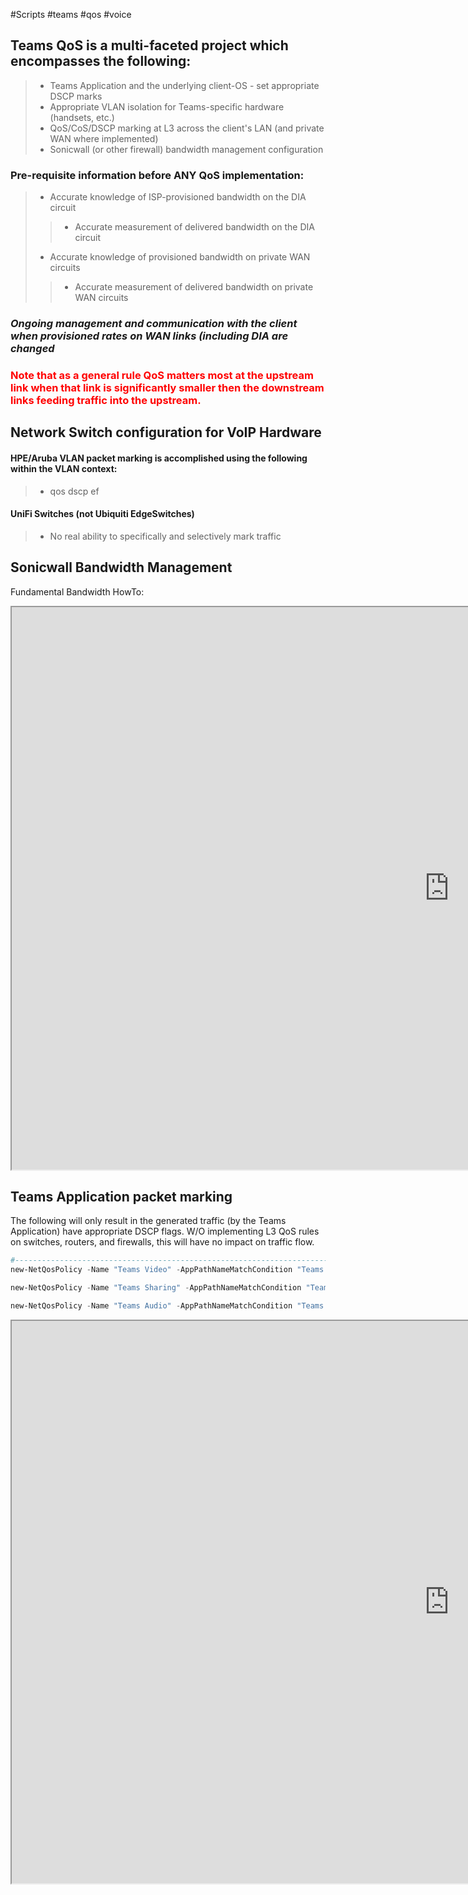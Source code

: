 
#Scripts  #teams #qos #voice

##  Teams QoS is a multi-faceted project which encompasses the following:

> - Teams Application and the underlying client-OS - set appropriate DSCP marks
> - Appropriate VLAN isolation for Teams-specific hardware (handsets, etc.)
> - QoS/CoS/DSCP marking at L3 across the client's LAN (and private WAN where implemented)
> - Sonicwall (or other firewall) bandwidth management configuration

### Pre-requisite information before ANY QoS implementation:

> - Accurate knowledge of ISP-provisioned bandwidth on the DIA circuit
>> -  Accurate measurement of delivered bandwidth on the DIA circuit
> - Accurate knowledge of provisioned bandwidth on private WAN circuits
>>  - Accurate measurement of delivered bandwidth on private WAN circuits

### ***Ongoing management and communication with the client when provisioned rates on WAN links (including DIA are changed***

### <span style="color:red">Note that as a general rule QoS matters most at the upstream link when that link is significantly smaller then the downstream links feeding traffic into the upstream. </span> 


## Network Switch configuration for VoIP Hardware

#### HPE/Aruba VLAN packet marking is accomplished using the following within the VLAN context:
> - qos dscp ef

#### UniFi Switches (not Ubiquiti EdgeSwitches)
> - No real ability to specifically and selectively mark traffic



## Sonicwall Bandwidth Management 

Fundamental Bandwidth HowTo:
<iframe width="1400" height="900" src="https://www.sonicwall.com/support/knowledge-base/how-can-i-configure-bandwidth-management/170521130013462/">title="Toolkit" frameborder="0" allow="accelerometer; autoplay; clipboard-write; encrypted-media; gyroscope; picture-in-picture" allowfullscreen></iframe>


## Teams Application packet marking
The following will only result in the generated traffic (by the Teams Application) have appropriate DSCP flags.  W/O implementing L3 QoS rules on switches, routers, and firewalls, this will have no impact on traffic flow.
```Powershell
#-------------------------------------------------------------------------------------------------------------------------
new-NetQosPolicy -Name "Teams Video" -AppPathNameMatchCondition "Teams.exe" -IPProtocolMatchCondition Both -IPSrcPortStartMatchCondition 50020 -IPSrcPortEndMatchCondition 50039 -DSCPAction 34 -NetworkProfile All

new-NetQosPolicy -Name "Teams Sharing" -AppPathNameMatchCondition "Teams.exe" -IPProtocolMatchCondition Both -IPSrcPortStartMatchCondition 50040 -IPSrcPortEndMatchCondition 50059 -DSCPAction 18 -NetworkProfile All

new-NetQosPolicy -Name "Teams Audio" -AppPathNameMatchCondition "Teams.exe" -IPProtocolMatchCondition Both -IPSrcPortStartMatchCondition 50000 -IPSrcPortEndMatchCondition 50019 -DSCPAction 46 -NetworkProfile All

```


<iframe width="1400" height="900" src="https://learn.microsoft.com/en-us/microsoftteams/qos-in-teams">title="Toolkit" frameborder="0" allow="accelerometer; autoplay; clipboard-write; encrypted-media; gyroscope; picture-in-picture" allowfullscreen></iframe>





